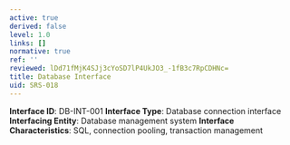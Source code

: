 ```yaml
---
active: true
derived: false
level: 1.0
links: []
normative: true
ref: ''
reviewed: lDd71fMjK4SJj3cYoSD7lP4UkJO3_-1fB3c7RpCDHNc=
title: Database Interface
uid: SRS-018
---
```


**Interface ID**: DB-INT-001
**Interface Type**: Database connection interface
**Interfacing Entity**: Database management system
**Interface Characteristics**: SQL, connection pooling, transaction management